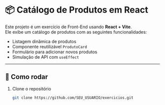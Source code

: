 # 📦 Catálogo de Produtos em React

Este projeto é um exercício de Front-End usando **React + Vite**.  
Ele exibe um catálogo de produtos com as seguintes funcionalidades:

- Listagem dinâmica de produtos
- Componente reutilizável `ProdutoCard`
- Formulário para adicionar novos produtos
- Simulação de API com `useEffect`

---

## 🚀 Como rodar

1. Clone o repositório
   ```bash
   git clone https://github.com/SEU_USUARIO/exercicios.git

